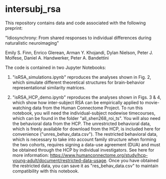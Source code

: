 # intersubj_rsa

This repository contains data and code associated with the following preprint:

"Idiosynchrony: From shared responses to individual differences during naturalistic neuroimaging"

Emily S. Finn, Enrico Glerean, Arman Y. Khojandi, Dylan Nielson, Peter J. Molfese, Daniel A. Handwerker, Peter A. Bandettini
<link to appear after posting>

The code is contained in two Jupyter Notebooks:

1) "isRSA_simulations.ipynb" reproduces the analyses shown in Fig. 2, which simulate different theoretical structures for brain-behavior representational similarity matrices.

2) "isRSA_HCP_demo.ipynb" reproduces the analyses shown in Figs. 3 & 4, which show how inter-subject RSA can be empirically applied to movie-watching data from the Human Connectome Project. To run this notebook, you will need the individual-subject nodewise timecourses, which can be found in the folder "all_shen268_roi_ts". You will also need the behavioral data from the HCP. The unrestricted behavioral data, which is freely available for download from the HCP, is included here for convenience ("unres_behav_data.csv"). The restricted behavioral data, which is necessary to take into account family structure when forming the two cohorts, requires signing a data-use agreement (DUA) and must be obtained through the HCP by individual investigators. See here for more information: https://www.humanconnectome.org/study/hcp-young-adult/document/restricted-data-usage. Once you have obtained the restricted data, you can save it as "res_behav_data.csv" to maintain compatibility with this notebook.
